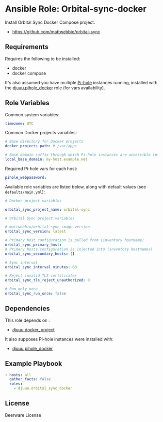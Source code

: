 Ansible Role: Orbital-sync-docker
=================================

Install Orbital Sync Docker Compose project.

- https://github.com/mattwebbio/orbital-sync

Requirements
------------

Requires the following to be installed:
- docker
- docker compose

It's also assumed you have multiple [Pi-hole](https://pi-hole.net/) instances running,
installed with the [djuuu.pihole_docker](https://github.com/Djuuu/ansible-role-pihole-docker) role
(for vars availability).

Role Variables
--------------

Common system variables:

```yaml
timezone: UTC
```

Common Docker projects variables:

```yaml
# Base directory for Docker projects
docker_projects_path: # /var/apps

# Base domain suffix through which Pi-hole instances are accessible internally
local_base_domain: my-host.example.net
```

Required Pi-hole vars for each host:
```yaml
pihole_webpassword:
```

Available role variables are listed below, along with default values (see `defaults/main.yml`):

```yaml
# Docker project variables

orbital_sync_project_name: orbital-sync

# Orbital Sync project variables

# mattwebbio/orbital-sync image version
orbital_sync_version: latest

# Primary host configuration is pulled from (inventory hostname)
orbital_sync_primary_host:
# Primary hosts configuration is injected into (inventory hostnames)
orbital_sync_secondary_hosts: []

# Sync interval
orbital_sync_interval_minutes: 60

# Reject invalid TLS certificates
orbital_sync_tls_reject_unauthorized: 0

# Run only once
orbital_sync_run_once: false
```

Dependencies
------------

This role depends on :
- [djuuu.docker_project](https://github.com/Djuuu/ansible-role-docker-project)

It also supposes Pi-hole instances were installed with:
- [djuuu.pihole_docker](https://github.com/Djuuu/ansible-role-pihole-docker)

Example Playbook
----------------

```yaml
- hosts: all
  gather_facts: false
  roles:
    - djuuu.orbital_sync_docker
```

License
-------

Beerware License
